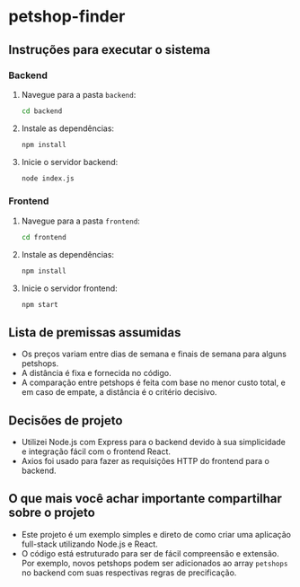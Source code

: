 # petshop-finder
## Instruções para executar o sistema

### Backend
1. Navegue para a pasta `backend`:
    ```bash
    cd backend
    ```
2. Instale as dependências:
    ```bash
    npm install
    ```
3. Inicie o servidor backend:
    ```bash
    node index.js
    ```
   
### Frontend
1. Navegue para a pasta `frontend`:
    ```bash
    cd frontend
    ```
2. Instale as dependências:
    ```bash
    npm install
    ```
3. Inicie o servidor frontend:
    ```bash
    npm start
    ```

## Lista de premissas assumidas

- Os preços variam entre dias de semana e finais de semana para alguns petshops.
- A distância é fixa e fornecida no código.
- A comparação entre petshops é feita com base no menor custo total, e em caso de empate, a distância é o critério decisivo.

## Decisões de projeto

- Utilizei Node.js com Express para o backend devido à sua simplicidade e integração fácil com o frontend React.
- Axios foi usado para fazer as requisições HTTP do frontend para o backend.

## O que mais você achar importante compartilhar sobre o projeto

- Este projeto é um exemplo simples e direto de como criar uma aplicação full-stack utilizando Node.js e React.
- O código está estruturado para ser de fácil compreensão e extensão. Por exemplo, novos petshops podem ser adicionados ao array `petshops` no backend com suas respectivas regras de precificação.
